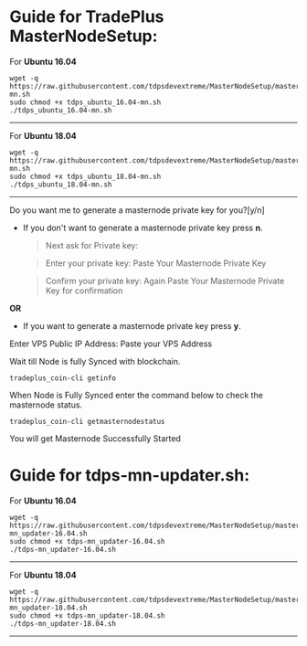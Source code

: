 # Guide for TradePlus MasterNodeSetup:


For **Ubuntu 16.04**
```
wget -q https://raw.githubusercontent.com/tdpsdevextreme/MasterNodeSetup/master/tdps_ubuntu_16.04-mn.sh
sudo chmod +x tdps_ubuntu_16.04-mn.sh
./tdps_ubuntu_16.04-mn.sh
```
***

For **Ubuntu 18.04**
```
wget -q https://raw.githubusercontent.com/tdpsdevextreme/MasterNodeSetup/master/tdps_ubuntu_18.04-mn.sh
sudo chmod +x tdps_ubuntu_18.04-mn.sh
./tdps_ubuntu_18.04-mn.sh
```
***

Do you want me to generate a masternode private key for you?[y/n]

- If you don't want to generate a masternode private key press **n**.

  > Next ask for Private key:
  
  > Enter your private key: Paste Your Masternode Private Key
  
  > Confirm your private key: Again Paste Your Masternode Private Key for confirmation

**OR**

- If you want to generate a masternode private key press  **y**.

 Enter VPS Public IP Address: Paste your VPS Address

 Wait till Node is fully Synced with blockchain.

`tradeplus_coin-cli getinfo`

When Node is Fully Synced enter the command below to check the masternode status.

`tradeplus_coin-cli getmasternodestatus`

You will get Masternode Successfully Started

# Guide for tdps-mn-updater.sh:

For **Ubuntu 16.04**
```
wget -q https://raw.githubusercontent.com/tdpsdevextreme/MasterNodeSetup/master/tdps-mn_updater-16.04.sh
sudo chmod +x tdps-mn_updater-16.04.sh
./tdps-mn_updater-16.04.sh
```
***

For **Ubuntu 18.04**
```
wget -q https://raw.githubusercontent.com/tdpsdevextreme/MasterNodeSetup/master/tdps-mn_updater-18.04.sh
sudo chmod +x tdps-mn_updater-18.04.sh
./tdps-mn_updater-18.04.sh
```
***